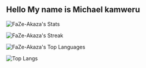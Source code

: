 ## Hello My name is Michael kamweru
![FaZe-Akaza's Stats](https://github-readme-stats.vercel.app/api?username=FaZe-Akaza&theme=bear&show_icons=true&hide_border=false&count_private=true)

![FaZe-Akaza's Streak](https://github-readme-streak-stats.herokuapp.com/?user=FaZe-Akaza&theme=bear&hide_border=false)



![FaZe-Akaza's Top Languages](https://github-readme-stats.vercel.app/api/top-langs/?username=FaZe-Akaza&theme=bear&show_icons=true&hide_border=false&layout=compact)



![Top Langs](https://github-readme-stats.vercel.app/api/top-langs/?username=YourUserName&layout=compact&theme=radical)

